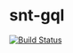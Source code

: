 # snt-gql

[![Build Status](https://travis-ci.org/msoufiane/snt-gql.svg?branch=master)](https://travis-ci.org/msoufiane/snt-gql)
